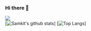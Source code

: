 ### Hi there 👋
![](https://komarev.com/ghpvc/?username=samkit-shah&color=blue)
<br>
[![Samkit's github stats](https://github-readme-stats.vercel.app/api?username=samkit-shah&show_icons=true&theme=graywhite)]
[![Top Langs](https://github-readme-stats.vercel.app/api/top-langs/?username=samkit-shah&layout=compact)]

<!--
**Samkit-shah/samkit-shah** is a ✨ _special_ ✨ repository because its `README.md` (this file) appears on your GitHub profile.
https://komarev.com/ghpvc/?username=samkit-shah&color=green

Here are some ideas to get you started:

- 🔭 I’m currently working on ...
- 🌱 I’m currently learning ...
- 👯 I’m looking to collaborate on ...
- 🤔 I’m looking for help with ...
- 💬 Ask me about ...
- 📫 How to reach me: ...
- 😄 Pronouns: ...
- ⚡ Fun fact: ...
-->
